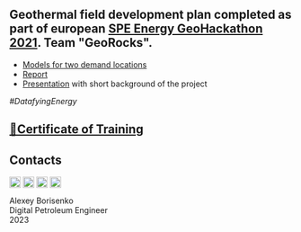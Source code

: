 ## Geothermal field development plan completed as part of european [SPE Energy GeoHackathon 2021](https://www.spehackathon-eu.com). Team "GeoRocks".
* [Models for two demand locations](https://github.com/borisenko-ru/spe_geothermal_hackathon/tree/main/01_GeoRocks/Jupyter/02_Econ_20Years)
* [Report](https://github.com/borisenko-ru/spe_geothermal_hackathon/blob/main/01_GeoRocks/20211215_GeoHackathon_Report_GeoRocks_v3.pdf)
* [Presentation](https://github.com/borisenko-ru/spe_geothermal_hackathon/blob/main/01_GeoRocks/20211215_GeoHackathon_FDP_Close_Out_GeoRocks_v3.pptx) with short background of the project

_#DatafyingEnergy_

## [📜Certificate of Training](https://github.com/borisenko-ru/spe_geothermal_hackathon/blob/main/spe_geohackathon_diploma.pdf)

## Contacts

[<img align="center" src="https://cdn-icons-png.flaticon.com/512/1384/1384088.png" width="20" />](https://www.linkedin.com/in/borisenkoru/) 
[<img align="center" src="https://cdn-icons-png.flaticon.com/512/1051/1051360.png" width="20" />](https://www.facebook.com/borisenko.ru/)
[<img align="center" src="https://cdn-icons-png.flaticon.com/512/1384/1384031.png" width="20" />](https://www.instagram.com/borisenko_ru/)
[<img align="center" src="https://cdn-icons-png.flaticon.com/512/2111/2111812.png" width="20" />](https://t.me/borisenko_ru)

Alexey Borisenko \
Digital Petroleum Engineer \
2023
